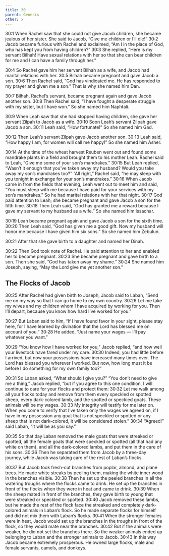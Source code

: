 ```yaml
---
title: 30
parent: Genesis
other: x
---
```


<a name="30:1">30:1</a> When Rachel saw that she could not give Jacob children, she became jealous of her sister. She said to Jacob, “Give me children or I’ll die!” <a name="30:2">30:2</a> Jacob became furious with Rachel and exclaimed, “Am I in the place of God, who has kept you from having children?” <a name="30:3">30:3</a> She replied, “Here is my servant Bilhah! Have sexual relations with her so that she can bear children for me and I can have a family through her.”

<a name="30:4">30:4</a> So Rachel gave him her servant Bilhah as a wife, and Jacob had marital relations with her. <a name="30:5">30:5</a> Bilhah became pregnant and gave Jacob a son. <a name="30:6">30:6</a> Then Rachel said, “God has vindicated me. He has responded to my prayer and given me a son.” That is why she named him Dan.

<a name="30:7">30:7</a> Bilhah, Rachel’s servant, became pregnant again and gave Jacob another son. <a name="30:8">30:8</a> Then Rachel said, “I have fought a desperate struggle with my sister, but I have won.” So she named him Naphtali.

<a name="30:9">30:9</a> When Leah saw that she had stopped having children, she gave her servant Zilpah to Jacob as a wife. <a name="30:10">30:10</a> Soon Leah’s servant Zilpah gave Jacob a son. <a name="30:11">30:11</a> Leah said, “How fortunate!” So she named him Gad.

<a name="30:12">30:12</a> Then Leah’s servant Zilpah gave Jacob another son. <a name="30:13">30:13</a> Leah said, “How happy I am, for women will call me happy!” So she named him Asher.

<a name="30:14">30:14</a> At the time of the wheat harvest Reuben went out and found some mandrake plants in a field and brought them to his mother Leah. Rachel said to Leah, “Give me some of your son’s mandrakes.” <a name="30:15">30:15</a> But Leah replied, “Wasn’t it enough that you’ve taken away my husband? Would you take away my son’s mandrakes too?” “All right,” Rachel said, “he may sleep with you tonight in exchange for your son’s mandrakes.” <a name="30:16">30:16</a> When Jacob came in from the fields that evening, Leah went out to meet him and said, “You must sleep with me because I have paid for your services with my son’s mandrakes.” So he had marital relations with her that night. <a name="30:17">30:17</a> God paid attention to Leah; she became pregnant and gave Jacob a son for the fifth time. <a name="30:18">30:18</a> Then Leah said, “God has granted me a reward because I gave my servant to my husband as a wife.” So she named him Issachar.

<a name="30:19">30:19</a> Leah became pregnant again and gave Jacob a son for the sixth time. <a name="30:20">30:20</a> Then Leah said, “God has given me a good gift. Now my husband will honor me because I have given him six sons.” So she named him Zebulun.

<a name="30:21">30:21</a> After that she gave birth to a daughter and named her Dinah.

<a name="30:22">30:22</a> Then God took note of Rachel. He paid attention to her and enabled her to become pregnant. <a name="30:23">30:23</a> She became pregnant and gave birth to a son. Then she said, “God has taken away my shame.” <a name="30:24">30:24</a> She named him Joseph, saying, “May the Lord give me yet another son.”

## The Flocks of Jacob

<a name="30:25">30:25</a> After Rachel had given birth to Joseph, Jacob said to Laban, “Send me on my way so that I can go home to my own country. <a name="30:26">30:26</a> Let me take my wives and my children whom I have acquired by working for you. Then I’ll depart, because you know how hard I’ve worked for you.”

<a name="30:27">30:27</a> But Laban said to him, “If I have found favor in your sight, please stay here, for I have learned by divination that the Lord has blessed me on account of you.” <a name="30:28">30:28</a> He added, “Just name your wages — I’ll pay whatever you want.”

<a name="30:29">30:29</a> “You know how I have worked for you,” Jacob replied, “and how well your livestock have fared under my care. <a name="30:30">30:30</a> Indeed, you had little before I arrived, but now your possessions have increased many times over. The Lord has blessed you wherever I worked. But now, how long must it be before I do something for my own family too?”

<a name="30:31">30:31</a> So Laban asked, “What should I give you?” “You don’t need to give me a thing,” Jacob replied, “but if you agree to this one condition, I will continue to care for your flocks and protect them: <a name="30:32">30:32</a> Let me walk among all your flocks today and remove from them every speckled or spotted sheep, every dark-colored lamb, and the spotted or speckled goats. These animals will be my wages. <a name="30:33">30:33</a> My integrity will testify for me later on. When you come to verify that I’ve taken only the wages we agreed on, if I have in my possession any goat that is not speckled or spotted or any sheep that is not dark-colored, it will be considered stolen.” <a name="30:34">30:34</a> “Agreed!” said Laban, “It will be as you say.”

<a name="30:35">30:35</a> So that day Laban removed the male goats that were streaked or spotted, all the female goats that were speckled or spotted (all that had any white on them), and all the dark-colored lambs, and put them in the care of his sons. <a name="30:36">30:36</a> Then he separated them from Jacob by a three-day journey, while Jacob was taking care of the rest of Laban’s flocks.

<a name="30:37">30:37</a> But Jacob took fresh-cut branches from poplar, almond, and plane trees. He made white streaks by peeling them, making the white inner wood in the branches visible. <a name="30:38">30:38</a> Then he set up the peeled branches in all the watering troughs where the flocks came to drink. He set up the branches in front of the flocks when they were in heat and came to drink. <a name="30:39">30:39</a> When the sheep mated in front of the branches, they gave birth to young that were streaked or speckled or spotted. <a name="30:40">30:40</a> Jacob removed these lambs, but he made the rest of the flock face the streaked and completely dark-colored animals in Laban’s flock. So he made separate flocks for himself and did not mix them with Laban’s flocks. <a name="30:41">30:41</a> When the stronger females were in heat, Jacob would set up the branches in the troughs in front of the flock, so they would mate near the branches. <a name="30:42">30:42</a> But if the animals were weaker, he did not set the branches there. So the weaker animals ended up belonging to Laban and the stronger animals to Jacob. <a name="30:43">30:43</a> In this way Jacob became extremely prosperous. He owned large flocks, male and female servants, camels, and donkeys.
